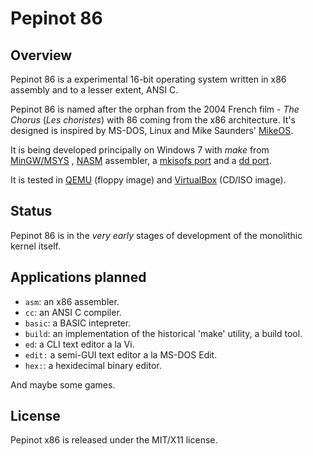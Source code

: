 Pepinot 86
==========

Overview
--------
Pepinot 86 is a experimental 16-bit operating system written in x86 assembly
and to a lesser extent, ANSI C.

Pepinot 86 is named after the orphan from the 2004 French film - *The Chorus* (*Les choristes*) with
86 coming from the x86 architecture. It's designed is inspired by MS-DOS, Linux and Mike Saunders' [MikeOS](http://mikeos.berlios.de).

It is being developed principally on Windows 7 with *make* from [MinGW/MSYS](http://www.mingw.org) , [NASM](http://www.nasm.us) assembler, a [mkisofs port](http://smithii.com/cdrtools) and a [dd port](http://www.chrysocome.net/dd). 

It is tested in [QEMU](http://www.h7.dion.ne.jp/~qemu-win) (floppy image) and [VirtualBox](http://www.virtualbox.org) (CD/ISO image).

Status
------
Pepinot 86 is in the *very early* stages of development of the monolithic kernel 
itself.

Applications planned
---------------------

* `asm`: an x86 assembler.
* `cc`: an ANSI C compiler.
* `basic`: a BASIC intepreter.
* `build`: an implementation of the historical 'make' utility, a build tool.
* `ed`: a CLI text editor a la Vi.
* `edit:` a semi-GUI text editor a la MS-DOS Edit.
* `hex:`: a hexidecimal binary editor.

And maybe some games.

License
-------
Pepinot x86 is released under the MIT/X11 license.
